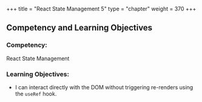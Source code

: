 +++
title = "React State Management 5"
type = "chapter"
weight = 370 
+++

## Competency and Learning Objectives

### Competency:

React State Management 

### Learning Objectives:

- I can interact directly with the DOM without triggering re-renders using the `useRef` hook.


